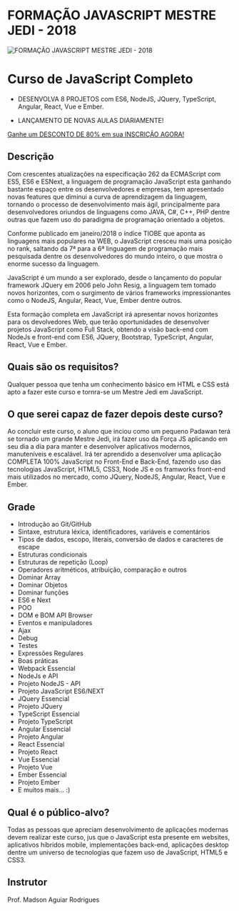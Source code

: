 # FORMAÇÃO JAVASCRIPT MESTRE JEDI - 2018
![FORMAÇÃO JAVASCRIPT MESTRE JEDI - 2018](http://www.digitalcodigos.com.br/img-curso-js-v7-750-422.png)

# Curso de JavaScript Completo
- DESENVOLVA 8 PROJETOS com ES6, NodeJS, JQuery, TypeScript, Angular, React, Vue e Ember. 

-  LANÇAMENTO DE NOVAS AULAS DIARIAMENTE! 

[Ganhe um DESCONTO DE 80% em sua INSCRIÇÃO AGORA!](https://www.udemy.com/curso-de-javascript-completo-formacao-mestre-jedi-javascript/?couponCode=LANCAMENTO-80-DESCON)

## Descrição

Com crescentes atualizações na especificação 262 da ECMAScript com ES5, ES6 e ESNext, a linguagem de programação JavaScript esta ganhando bastante espaço entre os desenvolvedores e empresas, tem apresentado novas features que diminui a curva de aprendizagem da linguagem, tornando o processo de desenvolvimento mais ágil, principalmente para desenvolvedores oriundos de linguagens como JAVA, C#, C++, PHP dentre outras que fazem uso do paradigma de programação orientado a objetos.

Conforme publicado em janeiro/2018 o índice TIOBE que aponta as linguagens mais populares na WEB, o JavaScript cresceu mais uma posição no rank, saltando da 7ª para a 6ª linguagem de programação mais pesquisada dentre os desenvolvedores do mundo inteiro, o que mostra o enorme sucesso da linguagem.

JavaScript é um mundo a ser explorado, desde o lançamento do popular framework JQuery em 2006 pelo John Resig, a linguagem tem tomado novos horizontes, com o surgimento de vários frameworks impressionantes como o NodeJS, Angular, React, Vue, Ember dentre outros. 

Esta formação completa em JavaScript irá apresentar novos horizontes para os devolvedores Web, que terão oportunidades de desenvolver projetos JavaScript como Full Stack, obtendo a visão back-end com NodeJs e front-end com ES6, JQuery, Bootstrap, TypeScript, Angular, React, Vue e Ember.

## Quais são os requisitos?

Qualquer pessoa que tenha um conhecimento básico em HTML e CSS está apto a fazer este curso e tornra-se um Mestre Jedi em JavaScript.

## O que serei capaz de fazer depois deste curso?

Ao concluir este curso, o aluno que inciou como um pequeno Padawan terá se tornado um grande Mestre Jedi, irá fazer uso da Força JS aplicando em seu dia a dia para manter e desenvolver aplicativos modernos, manuteníveis e escalável.
Irá ter aprendido a desenvolver uma aplicação COMPLETA 100% JavaScript no Front-End e Back-End, fazendo uso das tecnologias JavaScript, HTML5, CSS3, Node JS e os framworks front-end mais utilizados no mercado, como JQuery, NodeJS, Angular, React, Vue e Ember.

## Grade
- Introdução ao Git/GitHub
- Sintaxe, estrutura léxica, identificadores, variáveis e comentários
- Tipos de dados, escopo, literais, conversão de dados e caracteres de escape
- Estruturas condicionais
- Estruturas de repetição (Loop)
- Operadores aritméticos, atribuição, comparação e outros
- Dominar Array
- Dominar Objetos
- Dominar funções
- ES6 e Next
- POO
- DOM e BOM API Browser
- Eventos e manipuladores
- Ajax
- Debug
- Testes
- Expressões Regulares
- Boas práticas
- Webpack Essencial
- NodeJs e API
- Projeto NodeJS - API
- Projeto JavaScript ES6/NEXT
- JQuery Essencial
- Projeto JQuery
- TypeScript Essencial
- Projeto TypeScript
- Angular Essencial
- Projeto Angular
- React Essencial
- Projeto React
- Vue Essencial
- Projeto Vue
- Ember Essencial
- Projeto Ember
- E muitos mais... :)

## Qual é o público-alvo?

Todas as pessoas que apreciam desenvolvimento de aplicações modernas devem realizar este curso, jus que o JavaScript esta presente em websites, aplicativos híbridos mobile, implementações back-end, aplicações desktop dentre um universo de tecnologias que fazem uso de JavaScript, HTML5 e CSS3.


## Instrutor
Prof. Madson Aguiar Rodrigues
